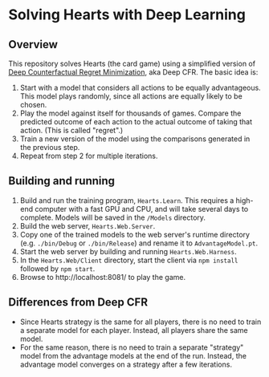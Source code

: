# Solving Hearts with Deep Learning

## Overview

This repository solves Hearts (the card game) using a simplified version of [Deep Counterfactual Regret Minimization](https://arxiv.org/abs/1811.00164), aka Deep CFR. The basic idea is:

1. Start with a model that considers all actions to be equally advantageous. This model plays randomly, since all actions are equally likely to be chosen.
2. Play the model against itself for thousands of games. Compare the predicted outcome of each action to the actual outcome of taking that action. (This is called "regret".)
3. Train a new version of the model using the comparisons generated in the previous step.
4. Repeat from step 2 for multiple iterations.

## Building and running

1. Build and run the training program, `Hearts.Learn`. This requires a high-end computer with a fast GPU and CPU, and will take several days to complete. Models will be saved in the `/Models` directory.
2. Build the web server, `Hearts.Web.Server`.
3. Copy one of the trained models to the web server's runtime directory (e.g. `./bin/Debug` or `./bin/Release`) and rename it to `AdvantageModel.pt`.
4. Start the web server by building and running `Hearts.Web.Harness`.
5. In the `Hearts.Web/Client` directory, start the client via `npm install` followed by `npm start`.
6. Browse to http://localhost:8081/ to play the game.

## Differences from Deep CFR

* Since Hearts strategy is the same for all players, there is no need to train a separate model for each player. Instead, all players share the same model.
* For the same reason, there is no need to train a separate "strategy" model from the advantage models at the end of the run. Instead, the advantage model converges on a strategy after a few iterations.
